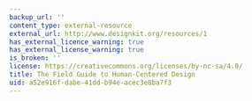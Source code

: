 ```yaml
---
backup_url: ''
content_type: external-resource
external_url: http://www.designkit.org/resources/1
has_external_licence_warning: true
has_external_license_warning: true
is_broken: ''
license: https://creativecommons.org/licenses/by-nc-sa/4.0/
title: The Field Guide to Human-Centered Design
uid: a52e916f-dabe-41dd-b94e-acec3e8ba7f3
---
```

